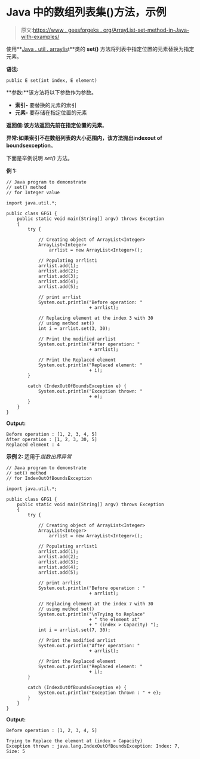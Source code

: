 # Java 中的数组列表集()方法，示例

> 原文:[https://www . geesforgeks . org/ArrayList-set-method-in-Java-with-examples/](https://www.geeksforgeeks.org/arraylist-set-method-in-java-with-examples/)

使用**[Java . util . arraylis](https://www.geeksforgeeks.org/arraylist-in-java/)t**类的 **set()** 方法将列表中指定位置的元素替换为指定元素。

**语法:**

```
public E set(int index, E element)
```

**参数:**该方法将以下参数作为参数。

*   **索引-** 要替换的元素的索引
*   **元素-** 要存储在指定位置的元素

**返回值:**该方法返回先前在指定位置的**元素**。

**异常:**如果索引不在数组列表的大小范围内，该方法抛出**indexout of boundsexception**。

下面是举例说明 *set()* 方法。

**例 1:**

```
// Java program to demonstrate
// set() method
// for Integer value

import java.util.*;

public class GFG1 {
    public static void main(String[] argv) throws Exception
    {
        try {

            // Creating object of ArrayList<Integer>
            ArrayList<Integer>
                arrlist = new ArrayList<Integer>();

            // Populating arrlist1
            arrlist.add(1);
            arrlist.add(2);
            arrlist.add(3);
            arrlist.add(4);
            arrlist.add(5);

            // print arrlist
            System.out.println("Before operation: "
                               + arrlist);

            // Replacing element at the index 3 with 30
            // using method set()
            int i = arrlist.set(3, 30);

            // Print the modified arrlist
            System.out.println("After operation: "
                               + arrlist);

            // Print the Replaced element
            System.out.println("Replaced element: "
                               + i);
        }

        catch (IndexOutOfBoundsException e) {
            System.out.println("Exception thrown: "
                               + e);
        }
    }
}
```

**Output:**

```
Before operation : [1, 2, 3, 4, 5]
After operation : [1, 2, 3, 30, 5]
Replaced element : 4

```

**示例 2:** 适用于*指数出界异常*

```
// Java program to demonstrate
// set() method
// for IndexOutOfBoundsException

import java.util.*;

public class GFG1 {
    public static void main(String[] argv) throws Exception
    {
        try {

            // Creating object of ArrayList<Integer>
            ArrayList<Integer>
                arrlist = new ArrayList<Integer>();

            // Populating arrlist1
            arrlist.add(1);
            arrlist.add(2);
            arrlist.add(3);
            arrlist.add(4);
            arrlist.add(5);

            // print arrlist
            System.out.println("Before operation : "
                               + arrlist);

            // Replacing element at the index 7 with 30
            // using method set()
            System.out.println("\nTrying to Replace"
                               + " the element at"
                               + " (index > Capacity) ");
            int i = arrlist.set(7, 30);

            // Print the modified arrlist
            System.out.println("After operation: "
                               + arrlist);

            // Print the Replaced element
            System.out.println("Replaced element: "
                               + i);
        }

        catch (IndexOutOfBoundsException e) {
            System.out.println("Exception thrown : " + e);
        }
    }
}
```

**Output:**

```
Before operation : [1, 2, 3, 4, 5]

Trying to Replace the element at (index > Capacity) 
Exception thrown : java.lang.IndexOutOfBoundsException: Index: 7, Size: 5

```